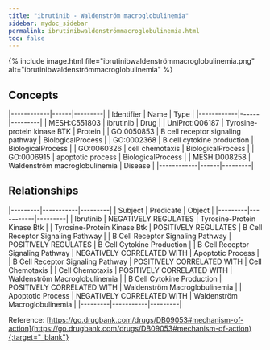 ```yaml
---
title: "ibrutinib - Waldenström macroglobulinemia"
sidebar: mydoc_sidebar
permalink: ibrutinibwaldenströmmacroglobulinemia.html
toc: false 
---
```


{% include image.html file="ibrutinibwaldenströmmacroglobulinemia.png" alt="ibrutinibwaldenströmmacroglobulinemia" %}

## Concepts

|------------|------|---------|
| Identifier | Name | Type    |
|------------|------|---------|
| MESH:C551803 | ibrutinib | Drug |
| UniProt:Q06187 | Tyrosine-protein kinase BTK | Protein |
| GO:0050853 | B cell receptor signaling pathway | BiologicalProcess |
| GO:0002368 | B cell cytokine production | BiologicalProcess |
| GO:0060326 | cell chemotaxis | BiologicalProcess |
| GO:0006915 | apoptotic process | BiologicalProcess |
| MESH:D008258 | Waldenström macroglobulinemia | Disease |
|------------|------|---------|

## Relationships

|---------|-----------|---------|
| Subject | Predicate | Object  |
|---------|-----------|---------|
| Ibrutinib | NEGATIVELY REGULATES | Tyrosine-Protein Kinase Btk |
| Tyrosine-Protein Kinase Btk | POSITIVELY REGULATES | B Cell Receptor Signaling Pathway |
| B Cell Receptor Signaling Pathway | POSITIVELY REGULATES | B Cell Cytokine Production |
| B Cell Receptor Signaling Pathway | NEGATIVELY CORRELATED WITH | Apoptotic Process |
| B Cell Receptor Signaling Pathway | POSITIVELY CORRELATED WITH | Cell Chemotaxis |
| Cell Chemotaxis | POSITIVELY CORRELATED WITH | Waldenström Macroglobulinemia |
| B Cell Cytokine Production | POSITIVELY CORRELATED WITH | Waldenström Macroglobulinemia |
| Apoptotic Process | NEGATIVELY CORRELATED WITH | Waldenström Macroglobulinemia |
|---------|-----------|---------|

Reference: [https://go.drugbank.com/drugs/DB09053#mechanism-of-action](https://go.drugbank.com/drugs/DB09053#mechanism-of-action){:target="_blank"}